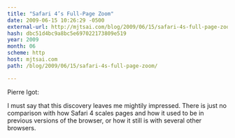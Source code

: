 ```yaml
---
title: "Safari 4’s Full-Page Zoom"
date: 2009-06-15 10:26:29 -0500
external-url: http://mjtsai.com/blog/2009/06/15/safari-4s-full-page-zoom/
hash: dbc51d4bc9a8bc5e697022173809e519
year: 2009
month: 06
scheme: http
host: mjtsai.com
path: /blog/2009/06/15/safari-4s-full-page-zoom/

---
```


Pierre Igot:

I must say that this discovery leaves me mightily impressed. There is just no comparison with how Safari 4 scales pages and how it used to be in previous versions of the browser, or how it still is with several other browsers.

